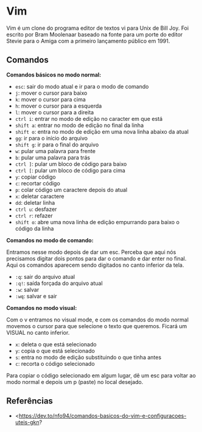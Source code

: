 # Vim

Vim é um clone do programa editor de textos vi para Unix de Bill Joy. Foi escrito por Bram Moolenaar baseado na fonte para um porte do editor Stevie para o Amiga com a primeiro lançamento público em 1991.

## Comandos

**Comandos básicos no modo normal:**

- `esc`: sair do modo atual e ir para o modo de comando
- `j`: mover o cursor para baixo
- `k`: mover o cursor para cima
- `h`: mover o cursor para a esquerda
- `l`: mover o cursor para a direita
- `ctrl i`: entrar no modo de edição no caracter em que está
- `shift a`: entrar no modo de edição no final da linha
- `shift o`: entra no modo de edição em uma nova linha abaixo da atual
- `gg`: ir para o início do arquivo
- `shift g`: ir para o final do arquivo
- `w`: pular uma palavra para frente
- `b`: pular uma palavra para trás
- `ctrl ]`: pular um bloco de código para baixo
- `ctrl [`: pular um bloco de código para cima
- `y`: copiar código
- `c`: recortar código
- `p`: colar código um caractere depois do atual
- `x`: deletar caractere
- `dd`: deletar linha
- `ctrl u`: desfazer
- `ctrl r`: refazer
- `shift o`: abre uma nova linha de edição empurrando para baixo o código da linha

**Comandos no modo de comando:**

Entramos nesse modo depois de dar um esc. Perceba que aqui nós precisamos digitar dois pontos para dar o comando e dar enter no final. Aqui os comandos aparecem sendo digitados no canto inferior da tela.

- `:q`: sair do arquivo atual
- `:q!`: saída forçada do arquivo atual
- `:w`: salvar
- `:wq`: salvar e sair

**Comandos no modo visual:**

Com o v entramos no visual mode, e com os comandos do modo normal movemos o cursor para que selecione o texto que queremos. Ficará um VISUAL no canto inferior.

- `x`: deleta o que está selecionado
- `y`: copia o que está selecionado
- `s`: entra no modo de edição substituindo o que tinha antes
- `c`: recorta o código selecionado

Para copiar o código selecionado em algum lugar, dê um esc para voltar ao modo normal e depois um p (paste) no local desejado.

## Referências

- <https://dev.to/nfo94/comandos-basicos-do-vim-e-configuracoes-uteis-gkn?
